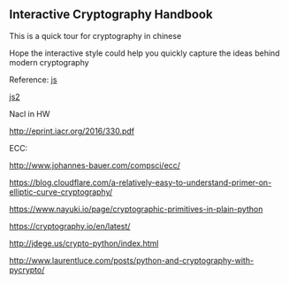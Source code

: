 ## Interactive Cryptography Handbook

This is a quick tour for cryptography in chinese

Hope the interactive style could help you quickly capture the ideas behind modern cryptography 

Reference:
[js](demo.html)

[js2](https://jswebcrypto.azurewebsites.net/demo.html#/)


Nacl in HW

http://eprint.iacr.org/2016/330.pdf

ECC: 

http://www.johannes-bauer.com/compsci/ecc/

https://blog.cloudflare.com/a-relatively-easy-to-understand-primer-on-elliptic-curve-cryptography/

https://www.nayuki.io/page/cryptographic-primitives-in-plain-python

https://cryptography.io/en/latest/


http://jdege.us/crypto-python/index.html

http://www.laurentluce.com/posts/python-and-cryptography-with-pycrypto/
